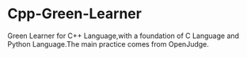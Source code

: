 # Cpp-Green-Learner
Green Learner for C++ Language,with a foundation of C Language and Python Language.The main practice comes from OpenJudge.
